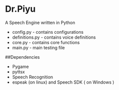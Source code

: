 # Dr.Piyu
A Speech Engine written in Python

* config.py - contains configurations
* definitions.py - contains voice definitions
* core.py - contains core functions
* main.py - main testing file



##Dependencies
* Pygame
* pyttsx
* Speech Recognition
* espeak (on linux) and Speech SDK ( on Windows )

